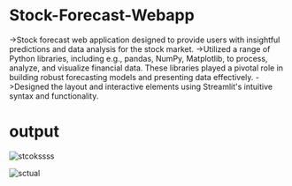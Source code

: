 # Stock-Forecast-Webapp

 ->Stock forecast web application designed to provide users with insightful predictions and data analysis for the stock market.
 ->Utilized a range of Python libraries, including  e.g., pandas, NumPy, Matplotlib, to process, analyze, 
   and visualize financial data. These libraries played a pivotal role in building robust forecasting models and presenting data effectively.
 ->Designed the layout and interactive elements using Streamlit's intuitive syntax and functionality.
# output
![stcokssss](https://github.com/Riyagupta0204/Stock-Forecast-Webapp/assets/104768247/c3cee1cf-92f6-4ee7-ae99-04aae94e69c2)

![sctual](https://github.com/Riyagupta0204/Stock-Forecast-Webapp/assets/104768247/1ab051a4-c5e9-40a7-990c-ec362bd46523)

